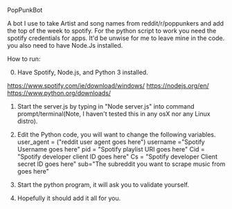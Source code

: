 PopPunkBot

A bot I use to take Artist and song names from reddit/r/poppunkers and add the top of the week to spotify.
For the python script to work you need the spotify credentials for apps. It'd be unwise for me to leave mine in the code. you also need to have Node.Js installed.

How to run: 

0) Have Spotify, Node.js, and Python 3 installed.

https://www.spotify.com/ie/download/windows/
https://nodejs.org/en/
https://www.python.org/downloads/

1) Start the server.js by typing in "Node server.js" into command prompt/terminal(Note, I haven't tested this in any osX nor any Linux distro).

2) Edit the Python code, you will want to change the following variables. 
	user_agent = ("reddit user agent goes here")
	username ="Spotify Username goes here"
	pid = "Spotify playlist URI goes here"
	Cid = "Spotify developer client ID goes here"
	Cs = "Spotify developer Client secret ID goes here"
	sub="The subreddit you want to scrape music from goes here"

3) Start the python program, it will ask you to validate yourself. 

4) Hopefully it should add it all for you.
